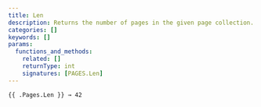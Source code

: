 ```yaml
---
title: Len
description: Returns the number of pages in the given page collection.
categories: []
keywords: []
params:
  functions_and_methods:
    related: []
    returnType: int
    signatures: [PAGES.Len]
---
```


```go-html-template
{{ .Pages.Len }} → 42
```
